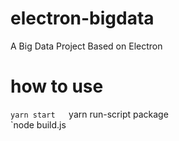 # electron-bigdata
A Big Data Project Based on Electron
# how to use
`yarn start  
`yarn run-script package  
`node build.js  
